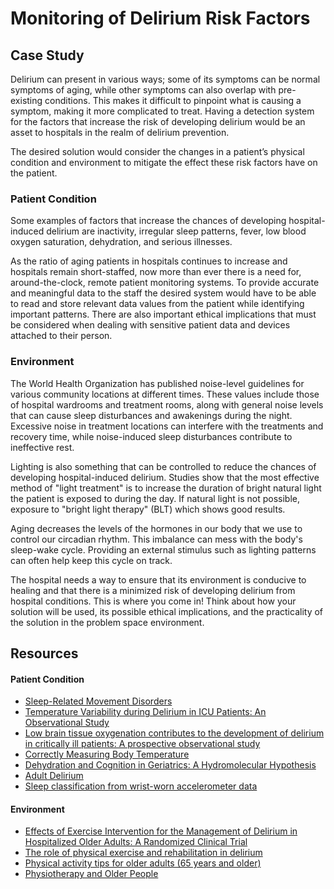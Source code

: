 # Monitoring of Delirium Risk Factors
## Case Study
Delirium can present in various ways; some of its symptoms can be normal symptoms of aging, while other symptoms can also overlap with pre-existing conditions. This makes it difficult to pinpoint what is causing a symptom, making it more complicated to treat. Having a detection system for the factors that increase the risk of developing delirium would be an asset to hospitals in the realm of delirium prevention. 

The desired solution would consider the changes in a patient’s physical condition and environment to mitigate the effect these risk factors have on the patient.

### Patient Condition
Some examples of factors that increase the chances of developing hospital-induced delirium are inactivity, irregular sleep patterns, fever, low blood oxygen saturation, dehydration, and serious illnesses.

As the ratio of aging patients in hospitals continues to increase and hospitals remain short-staffed, now more than ever there is a need for, around-the-clock, remote patient monitoring systems. To provide accurate and meaningful data to the staff the desired system would have to be able to read and store relevant data values from the patient while identifying important patterns. There are also important ethical implications that must be considered when dealing with sensitive patient data and devices attached to their person. 

### Environment
The World Health Organization has published noise-level guidelines for various community locations at different times. These values include those of hospital wardrooms and treatment rooms, along with general noise levels that can cause sleep disturbances and awakenings during the night. Excessive noise in treatment locations can interfere with the treatments and recovery time, while noise-induced sleep disturbances contribute to ineffective rest.

Lighting is also something that can be controlled to reduce the chances of developing hospital-induced delirium. Studies show that the most effective method of "light treatment" is to increase the duration of bright natural light the patient is exposed to during the day. If natural light is not possible, exposure to "bright light therapy" (BLT) which shows good results.

Aging decreases the levels of the hormones in our body that we use to control our circadian rhythm. This imbalance can mess with the body's sleep-wake cycle. Providing an external stimulus such as lighting patterns can often help keep this cycle on track.

The hospital needs a way to ensure that its environment is conducive to healing and that there is a minimized risk of developing delirium from hospital conditions. This is where you come in! Think about how your solution will be used, its possible ethical implications, and the practicality of the solution in the problem space environment.

## Resources
#### Patient Condition
* [Sleep-Related Movement Disorders ](https://www.sleepfoundation.org/sleep-related-movement-disorders)
* [Temperature Variability during Delirium in ICU Patients: An Observational Study](https://www.ncbi.nlm.nih.gov/pmc/articles/PMC3806845/)
* [Low brain tissue oxygenation contributes to the development of delirium in critically ill patients: A prospective observational study](https://pubmed.ncbi.nlm.nih.gov/28668768/)
* [Correctly Measuring Body Temperature](https://www.microlife.com/magazine/fever/how-to-measure-body-temperature-correctly#:~:text=Measuring%20the%20body%27s%20surface%20temperature,influence%20of%20the%20ambient%20temperature.)
* [Dehydration and Cognition in Geriatrics: A Hydromolecular Hypothesis](https://www.ncbi.nlm.nih.gov/pmc/articles/PMC4860410/)
* [Adult Delirium](https://www.ncbi.nlm.nih.gov/books/NBK555956/)
* [Sleep classification from wrist-worn accelerometer data](https://www.nature.com/articles/s41598-020-79217-x)

#### Environment
* [Effects of Exercise Intervention for the Management of Delirium in Hospitalized Older Adults: A Randomized Clinical Trial](https://pubmed.ncbi.nlm.nih.gov/38593983/#:~:text=Exercise%20seemed%20to%20reduce%20delirium,did%20not%20reach%20statistical%20significance.)
* [The role of physical exercise and rehabilitation in delirium](https://www.ncbi.nlm.nih.gov/pmc/articles/PMC7224129/)
* [Physical activity tips for older adults (65 years and older)](https://www.canada.ca/en/public-health/services/publications/healthy-living/physical-activity-tips-older-adults-65-years-older.html)
* [Physiotherapy and Older People](https://www.physio-pedia.com/Physiotherapy_and_Older_People)